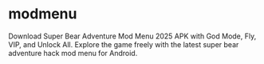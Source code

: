 # modmenu
Download Super Bear Adventure Mod Menu 2025 APK with God Mode, Fly, VIP, and Unlock All. Explore the game freely with the latest super bear adventure hack mod menu for Android.
